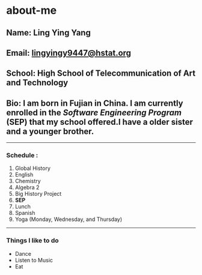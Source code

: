 # about-me

## Name: Ling Ying Yang 

## Email: lingyingy9447@hstat.org 

## School: High School of Telecommunication of Art and Technology 

## Bio: I am born in Fujian in China. I am currently enrolled in the _Software Engineering Program_ (SEP) that my school offered.I have a older sister and a younger brother. 
 
 
- - -

### Schedule : 
1. Global History 
2. English 
3. Chemistry 
4.  Algebra 2 
5.  Big History Project 
6. **SEP**
7. Lunch 
8.  Spanish 
9. Yoga (Monday, Wednesday, and Thursday)

- - -

### Things I like to do 
* Dance 
* Listen to Music 
* Eat 

